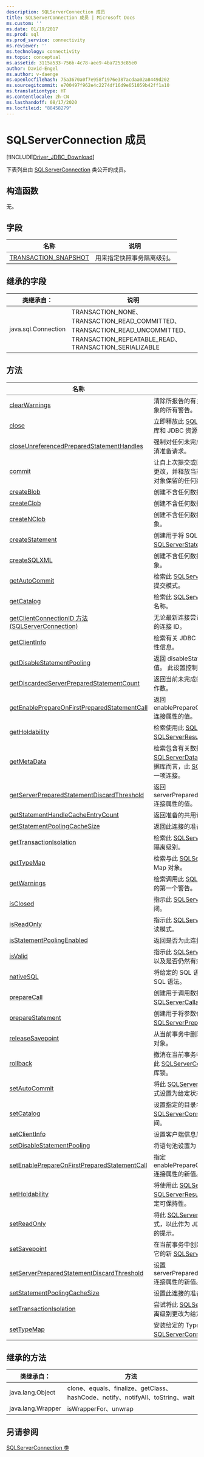 ```yaml
---
description: SQLServerConnection 成员
title: SQLServerConnection 成员 | Microsoft Docs
ms.custom: ''
ms.date: 01/19/2017
ms.prod: sql
ms.prod_service: connectivity
ms.reviewer: ''
ms.technology: connectivity
ms.topic: conceptual
ms.assetid: 3115a533-756b-4c78-aee9-4ba7253c85e0
author: David-Engel
ms.author: v-daenge
ms.openlocfilehash: 75a3670a0f7e958f1976e387acdaa02a8449d202
ms.sourcegitcommit: e700497f962e4c2274df16d9e651059b42ff1a10
ms.translationtype: HT
ms.contentlocale: zh-CN
ms.lasthandoff: 08/17/2020
ms.locfileid: "88458279"
---
```

# <a name="sqlserverconnection-members"></a>SQLServerConnection 成员
[!INCLUDE[Driver_JDBC_Download](../../../includes/driver_jdbc_download.md)]

  下表列出由 [SQLServerConnection](../../../connect/jdbc/reference/sqlserverconnection-class.md) 类公开的成员。  
  
## <a name="constructors"></a>构造函数  
 无。  
  
## <a name="fields"></a>字段  
  
|名称|说明|  
|----------|-----------------|  
|[TRANSACTION_SNAPSHOT](../../../connect/jdbc/reference/transaction-snapshot-field-sqlserverconnection.md)|用来指定快照事务隔离级别。|  
  
## <a name="inherited-fields"></a>继承的字段  
  
|类继承自：|说明|  
|---------------------------|-----------------|  
|java.sql.Connection|TRANSACTION_NONE、TRANSACTION_READ_COMMITTED、TRANSACTION_READ_UNCOMMITTED、TRANSACTION_REPEATABLE_READ、 TRANSACTION_SERIALIZABLE|  
  
## <a name="methods"></a>方法  
  
|名称|说明|  
|----------|-----------------|  
|[clearWarnings](../../../connect/jdbc/reference/clearwarnings-method-sqlserverconnection.md)|清除所报告的有关此 [SQLServerConnection](../../../connect/jdbc/reference/sqlserverconnection-class.md) 对象的所有警告。|  
|[close](../../../connect/jdbc/reference/close-method-sqlserverconnection.md)|立即释放此 [SQLServerConnection](../../../connect/jdbc/reference/sqlserverconnection-class.md) 对象的数据库和 JDBC 资源，而非等待它们自动释放。|  
|[closeUnreferencedPreparedStatementHandles](../../../connect/jdbc/reference/closeunreferencedpreparedstatementhandles-method-sqlserverconnection.md)|强制对任何未完成且已放弃的准备的语句执行取消准备请求。| 
|[commit](../../../connect/jdbc/reference/commit-method-sqlserverconnection.md)|让自上次提交或回滚后的所有更改都成为永久性更改，并释放当前由此 [SQLServerConnection](../../../connect/jdbc/reference/sqlserverconnection-class.md) 对象保留的任何数据库锁。|  
|[createBlob](../../../connect/jdbc/reference/createblob-method-sqlserverconnection.md)|创建不含任何数据的 java.sql.Blob**** 对象。|  
|[createClob](../../../connect/jdbc/reference/createclob-method-sqlserverconnection.md)|创建不含任何数据的 java.sql.Clob**** 对象。|  
|[createNClob](../../../connect/jdbc/reference/createnclob-method-sqlserverconnection.md)|创建不含任何数据的 java.sql.NClob**** 对象。|  
|[createStatement](../../../connect/jdbc/reference/createstatement-method-sqlserverconnection.md)|创建用于将 SQL 语句发送到数据库的 [SQLServerStatement](../../../connect/jdbc/reference/sqlserverstatement-class.md) 对象。|  
|[createSQLXML](../../../connect/jdbc/reference/createsqlxml-method-sqlserverconnection.md)|创建不含任何数据的 java.sql.SQLXML**** 对象。|  
|[getAutoCommit](../../../connect/jdbc/reference/getautocommit-method-sqlserverconnection.md)|检索此 [SQLServerConnection](../../../connect/jdbc/reference/sqlserverconnection-class.md) 对象的当前自动提交模式。|  
|[getCatalog](../../../connect/jdbc/reference/getcatalog-method-sqlserverconnection.md)|检索此 [SQLServerConnection](../../../connect/jdbc/reference/sqlserverconnection-class.md) 对象的当前目录名称。|  
|[getClientConnectionID 方法 &#40;SQLServerConnection&#41;](../../../connect/jdbc/reference/getclientconnectionid-method-sqlserverconnection.md)|无论最新连接尝试成功还是失败，都获取该尝试的连接 ID。|  
|[getClientInfo](../../../connect/jdbc/reference/getclientinfo-method-sqlserverconnection.md)|检索有关 JDBC 驱动程序支持的客户端信息属性信息。|  
|[getDisableStatementPooling](../../../connect/jdbc/reference/getdisablestatementpooling-method-sqlserverconnection.md)|返回 disableStatementPooling  连接属性的值。 此设置控制是否为此连接启用语句池。|
|[getDiscardedServerPreparedStatementCount](../../../connect/jdbc/reference/getdiscardedserverpreparedstatementcount-method-sqlserverconnection.md)|返回当前未完成的预定义语句的 unprepare 操作数。|
|[getEnablePrepareOnFirstPreparedStatementCall](../../../connect/jdbc/reference/getenableprepareonfirstpreparedstatementcall-method-sqlserverconnection.md)|返回 enablePrepareOnFirstPreparedStatementCall  连接属性的值。|
|[getHoldability](../../../connect/jdbc/reference/getholdability-method-sqlserverconnection.md)|检索使用此 [SQLServerConnection](../../../connect/jdbc/reference/sqlserverconnection-class.md) 对象创建的 [SQLServerResultSet](../../../connect/jdbc/reference/sqlserverresultset-class.md) 对象的当前可保持性。|  
|[getMetaData](../../../connect/jdbc/reference/getmetadata-method-sqlserverconnection.md)|检索包含有关数据库元数据的 [SQLServerDatabaseMetaData](../../../connect/jdbc/reference/sqlserverdatabasemetadata-class.md) 对象，对此数据库而言，此 [SQLServerConnection](../../../connect/jdbc/reference/sqlserverconnection-class.md) 对象表示一项连接。|  
|[getServerPreparedStatementDiscardThreshold](../../../connect/jdbc/reference/getserverpreparedstatementdiscardthreshold-method-sqlserverconnection.md)|返回 serverPreparedStatementDiscardThreshold  连接属性的值。|  
|[getStatementHandleCacheEntryCount](../../../connect/jdbc/reference/getstatementhandlecacheentrycount-method-sqlserverconnection.md)|返回准备的共用语句句柄的当前数目。|  
|[getStatementPoolingCacheSize](../../../connect/jdbc/reference/getstatementpoolingcachesize-method-sqlserverconnection.md)|返回此连接的准备的语句缓存的大小。|  
|[getTransactionIsolation](../../../connect/jdbc/reference/gettransactionisolation-method-sqlserverconnection.md)|检索此 [SQLServerConnection](../../../connect/jdbc/reference/sqlserverconnection-class.md) 对象的当前事务隔离级别。|  
|[getTypeMap](../../../connect/jdbc/reference/gettypemap-method-sqlserverconnection.md)|检索与此 [SQLServerConnection](../../../connect/jdbc/reference/sqlserverconnection-class.md) 对象关联的 Map 对象。|  
|[getWarnings](../../../connect/jdbc/reference/getwarnings-method-sqlserverconnection.md)|检索调用此 [SQLServerConnection](../../../connect/jdbc/reference/sqlserverconnection-class.md) 对象时报告的第一个警告。|  
|[isClosed](../../../connect/jdbc/reference/isclosed-method-sqlserverconnection.md)|指示此 [SQLServerConnection](../../../connect/jdbc/reference/sqlserverconnection-class.md) 对象是否已关闭。|  
|[isReadOnly](../../../connect/jdbc/reference/isreadonly-method-sqlserverconnection.md)|指示此 [SQLServerConnection](../../../connect/jdbc/reference/sqlserverconnection-class.md) 对象是否处于只读模式。|  
|[isStatementPoolingEnabled](../../../connect/jdbc/reference/isstatementpoolingenabled-method-sqlserverconnection.md)|返回是否为此连接启用语句池。|  
|[isValid](../../../connect/jdbc/reference/isvalid-method-sqlserverconnection.md)|指示此 [SQLServerConnection](../../../connect/jdbc/reference/sqlserverconnection-class.md) 对象是否已关闭以及是否仍然有效。|  
|[nativeSQL](../../../connect/jdbc/reference/nativesql-method-sqlserverconnection.md)|将给定的 SQL 语句转换为数据库服务器的本机 SQL 语法。|  
|[prepareCall](../../../connect/jdbc/reference/preparecall-method-sqlserverconnection.md)|创建用于调用数据库存储过程的 [SQLServerCallableStatement](../../../connect/jdbc/reference/sqlservercallablestatement-class.md) 对象。|  
|[prepareStatement](../../../connect/jdbc/reference/preparestatement-method-sqlserverconnection.md)|创建用于将参数化的 SQL 语句发送到数据库的 [SQLServerPreparedStatement](../../../connect/jdbc/reference/sqlserverpreparedstatement-class.md) 对象。|  
|[releaseSavepoint](../../../connect/jdbc/reference/releasesavepoint-method-sqlserverconnection.md)|从当前事务中删除指定的 [SQLServerSavepoint](../../../connect/jdbc/reference/sqlserversavepoint-class.md) 对象。|  
|[rollback](../../../connect/jdbc/reference/rollback-method-sqlserverconnection.md)|撤消在当前事务中所做的所有更改并释放当前由此 [SQLServerConnection](../../../connect/jdbc/reference/sqlserverconnection-class.md) 对象保留的任何数据库锁。|  
|[setAutoCommit](../../../connect/jdbc/reference/setautocommit-method-sqlserverconnection.md)|将此 [SQLServerConnection](../../../connect/jdbc/reference/sqlserverconnection-class.md) 对象的自动提交模式设置为给定状态。|  
|[setCatalog](../../../connect/jdbc/reference/setcatalog-method-sqlserverconnection.md)|设置指定的目录名称，以选择在其中使用此 [SQLServerConnection](../../../connect/jdbc/reference/sqlserverconnection-class.md) 对象的数据库的子空间。|  
|[setClientInfo](../../../connect/jdbc/reference/setclientinfo-method-sqlserverconnection.md)|设置客户端信息属性的值。|  
|[setDisableStatementPooling](../../../connect/jdbc/reference/setdisablestatementpooling-method-sqlserverconnection.md)|将语句池设置为 true 或 false。|  
|[setEnablePrepareOnFirstPreparedStatementCall](../../../connect/jdbc/reference/setenableprepareonfirstpreparedstatementcall-method-sqlserverconnection.md)|指定 enablePrepareOnFirstPreparedStatementCall  连接属性的新值。|  
|[setHoldability](../../../connect/jdbc/reference/setholdability-method-sqlserverconnection.md)|将使用此 [SQLServerSavepoint](../../../connect/jdbc/reference/sqlserversavepoint-class.md) 对象创建的 [SQLServerResultSet](../../../connect/jdbc/reference/sqlserverresultset-class.md) 对象的可保持性更改为给定可保持性。|  
|[setReadOnly](../../../connect/jdbc/reference/setreadonly-method-sqlserverconnection.md)|将此 [SQLServerConnection](../../../connect/jdbc/reference/sqlserverconnection-class.md) 对象设置为只读模式，以此作为 JDBC 驱动程序启用数据库优化的提示。|  
|[setSavepoint](../../../connect/jdbc/reference/setsavepoint-method-sqlserverconnection.md)|在当前事务中创建未命名的保存点，并返回代表它的新 [SQLServerSavepoint](../../../connect/jdbc/reference/sqlserversavepoint-class.md) 对象。|  
|[setServerPreparedStatementDiscardThreshold](../../../connect/jdbc/reference/setserverpreparedstatementdiscardthreshold-method-sqlserverconnection.md)|设置 serverPreparedStatementDiscardThreshold  连接属性的新值。|  
|[setStatementPoolingCacheSize](../../../connect/jdbc/reference/setstatementpoolingcachesize-method-sqlserverconnection.md)|设置此连接的准备的语句缓存的大小。|  
|[setTransactionIsolation](../../../connect/jdbc/reference/settransactionisolation-method-sqlserverconnection.md)|尝试将此 [SQLServerConnection](../../../connect/jdbc/reference/sqlserverconnection-class.md) 对象的事务隔离级别更改为给定级别。|  
|[setTypeMap](../../../connect/jdbc/reference/settypemap-method-sqlserverconnection.md)|安装给定的 TypeMap 对象，作为此 [SQLServerConnection](../../../connect/jdbc/reference/sqlserverconnection-class.md) 对象的类型映射。|  
  
## <a name="inherited-methods"></a>继承的方法  
  
|类继承自：|方法|  
|---------------------------|-------------|  
|java.lang.Object|clone、equals、finalize、getClass、hashCode、notify、notifyAll、toString、wait|  
|java.lang.Wrapper|isWrapperFor、unwrap|  
  
## <a name="see-also"></a>另请参阅  
 [SQLServerConnection 类](../../../connect/jdbc/reference/sqlserverconnection-class.md)  
  
  
